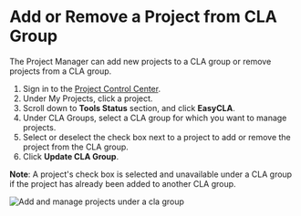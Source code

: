 # Add or Remove a Project from CLA Group

The Project Manager can add new projects to a CLA group or remove projects from a CLA group.

1. Sign in to the [Project Control Center](https://projectadmin.lfx.linuxfoundation.org).
2. Under My Projects, click a project.
3. Scroll down to **Tools Status** section, and click **EasyCLA**.
4. Under CLA Groups, select a CLA group for which you want to manage projects.
5. Select or deselect the check box next to a project to add or remove the project from the CLA group.&#x20;
6. Click **Update CLA Group**.

**Note**: A project's check box is selected and unavailable under a CLA group if the project has already been added to another CLA group.

![Add and manage projects under a cla group](https://files.gitbook.com/v0/b/gitbook-28427.appspot.com/o/assets%2F-M2DCN9UgoRgMEkgnLyP%2F-MYL76gRXl7OC0uMczgL%2F-MYLBxHhieLDcf8xTntY%2Fadd%20and%20manage%20projects%20under%20a%20cla%20group.png?alt=media\&token=847a3698-e1d3-4c39-99fc-eac1237159ba)
